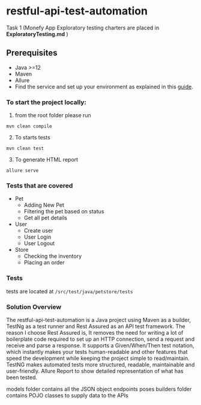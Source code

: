 # restful-api-test-automation

Task 1 (Monefy App Exploratory testing charters are placed in **ExploratoryTesting.md** )

## Prerequisites

- Java >=12 
- Maven
- Allure 
- Find the service and set up your environment as explained in this [guide](https://github.com/swagger-api/swagger-petstore).

### To start the project locally:
1. from the root folder please run 
```
mvn clean compile
```
2. To starts tests
```
mvn clean test
```
3. To generate HTML report
```
allure serve 
```
### Tests that are covered

- Pet
  - Adding New Pet
  - Filtering the pet based on status
  - Get all pet details
- User
  - Create user
  - User Login
  - User Logout
- Store
  - Checking the inventory 
  - Placing an order
### Tests
tests are located at `/src/test/java/petstore/tests`

### Solution Overview 
The restful-api-test-automation is a Java project using Maven as a builder, TestNg as a test runner and Rest Assured as an API test framework. The reason I choose Rest Assured is, It removes the need for writing a lot of boilerplate code required to set up an HTTP connection, send a request and receive and parse a response. It supports a Given/When/Then test notation, which instantly makes your tests human-readable and other features that speed the development while keeping the project simple to read/maintain. TestNG makes automated tests more structured, readable, maintainable and user-friendly. Allure Report to show detailed representation of what has been tested. 

models folder contains all the JSON object endpoints poses
builders folder contains POJO classes to supply data to the APIs
